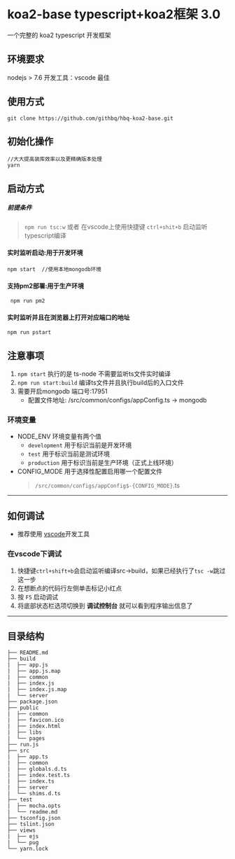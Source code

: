 # koa2-base typescript+koa2框架  **3.0**

一个完整的 koa2 typescript 开发框架

## 环境要求

nodejs > 7.6
开发工具：vscode 最佳

## 使用方式

```
git clone https://github.com/githbq/hbq-koa2-base.git
```
## 初始化操作

```
//大大提高装库效率以及更精确版本处理
yarn
```

## 启动方式
##### 前提条件
> `npm run tsc:w` 或者 在vscode上使用快捷键 `ctrl+shit+b` 启动监听 typescript编译

#### 实时监听启动:用于开发环境
```
npm start  //使用本地mongodb环境
```

#### 支持pm2部署:用于生产环境

```
 npm run pm2
```

#### 实时监听并且在浏览器上打开对应端口的地址

```
npm run pstart
```

## 注意事项

1. `npm start` 执行的是 ts-node 不需要监听ts文件实时编译
2. `npm run start:build` 编译ts文件并且执行build后的入口文件
3. 需要开启mongodb 端口号:17951
    - 配置文件地址: /src/common/configs/appConfig.ts -> mongodb

### 环境变量

* NODE_ENV 环境变量有两个值
    - `development` 用于标识当前是开发环境
    - `test` 用于标识当前是测试环境  
    - `production` 用于标识当前是生产环境（正式上线环境）
* CONFIG_MODE 用于选择性配置启用哪一个配置文件
    > `/src/common/configs/appConfig$-{CONFIG_MODE}`.ts
---

## 如何调试

- 推荐使用 [vscode](https://code.visualstudio.com)开发工具

### 在vscode下调试

1. 快捷键`ctrl+shift+b`会启动监听编译src->build，如果已经执行了`tsc -w`跳过这一步
2. 在想断点的代码行左侧单击标记小红点
3. 按 `F5` 启动调试
4. 将底部状态栏选项切换到 **调试控制台** 就可以看到程序输出信息了
---

## 目录结构

```
├── README.md
├── build
|  ├── app.js
|  ├── app.js.map
|  ├── common
|  ├── index.js
|  ├── index.js.map
|  └── server
├── package.json
├── public
|  ├── common
|  ├── favicon.ico
|  ├── index.html
|  ├── libs
|  └── pages
├── run.js
├── src
|  ├── app.ts
|  ├── common
|  ├── globals.d.ts
|  ├── index.test.ts
|  ├── index.ts
|  ├── server
|  └── shims.d.ts
├── test
|  ├── mocha.opts
|  └── readme.md
├── tsconfig.json
├── tslint.json
├── views
|  ├── ejs
|  └── pug
└── yarn.lock
```
